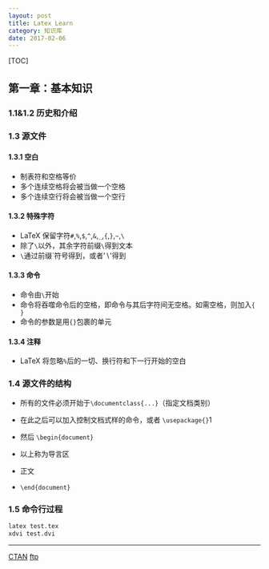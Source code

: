 ```yaml
---
layout: post
title: Latex Learn
category: 知识库
date: 2017-02-06
---
```


[TOC]

## 第一章：基本知识

### 1.1&1.2 历史和介绍

### 1.3 源文件

#### 1.3.1 空白

* 制表符和空格等价
* 多个连续空格将会被当做一个空格
* 多个连续空行将会被当做一个空行

#### 1.3.2 特殊字符
* LaTeX 保留字符`#`,`%`,`$`,`^`,`&`,`_`,`{`,`}`,`~`,`\`
* 除了`\`以外，其余字符前缀`\`得到文本
* `\`通过前缀`符号得到，或者'$\backslash$'得到

#### 1.3.3 命令
* 命令由`\`开始
* 命令将吞噬命令后的空格，即命令与其后字符间无空格。如需空格，则加入`{ }`
* 命令的参数是用`{}`包裹的单元

#### 1.3.4 注释
* LaTeX 将忽略`%`后的一切、换行符和下一行开始的空白

### 1.4 源文件的结构
* 所有的文件必须开始于`\documentclass{...}`（指定文档类别）
* 在此之后可以加入控制文档式样的命令，或者 `\usepackage{}`1
* 然后 `\begin{document}`

* 以上称为导言区
* 正文
* `\end{document}`

### 1.5 命令行过程
```sh
latex test.tex
xdvi test.dvi
```

---------------

[CTAN](http://www.ctan.org)
[ftp](ftp://www.ctan.org)

